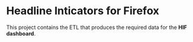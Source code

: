 Headline Inticators for Firefox
===============================

This project contains the ETL that produces the required data for the
**HIF dashboard**.
